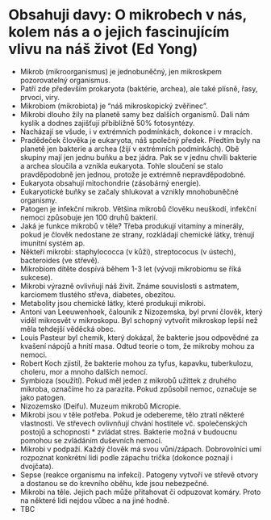 # Obsahuji davy: O mikrobech v nás, kolem nás a o jejich fascinujícím vlivu na náš život (Ed Yong)
* Mikrob (mikroorganismus) je jednobuněčný, jen mikroskpem pozorovatelný organismus.
* Patří zde především prokaryota (baktérie, archea), ale také plísně, řasy, prvoci, viry. 
* Mikrobiom (mikrobiota) je “náš mikroskopický zvěřinec”.
* Mikrobi dlouho žily na planetě samy bez dalších organismů. Dali nám kyslík a dodnes zajišťují přbibližně 50% fotosyntézy.
* Nacházají se všude, i v extrémních podmínkách, dokonce i v mracích.
* Pradědeček člověka je eukaryota, náš společný předek. Předtím byly na planetě jen bakterie a archea (žijí v extrémních podmínkách). Obě skupiny mají jen jednu buňku a bez jádra. Pak se v jednu chvíli bakterie a archea sloučila a vznikla eukaryota. Tohle sloučení se stalo pravděpodobně jen jednou, protože je extrémně nepravděpodobné. 
* Eukaryota obsahují mitochondrie (zásobárný energie).
* Eukaryotické buňky se začaly shlukovat a vznikly mnohobuněčné organismy.
* Patogen je infekční mikrob. Většina mikrobů člověku neuškodí, infekční nemoci způsobuje jen 100 druhů bakterií.
* Jaká je funkce mikrobů v těle? Třeba produkují vitamíny a minerály, pokud je člověk nedostane ze strany, rozkládají chemické látky, trénují imunitní systém ap.
* Někteří mikrobi: staphylococca (v kůži), streptococus (v ústech), bacteroides (ve střevě).
* Mikrobiom dítěte dospívá během 1-3 let (vývoji mikrobiomu se říká sukcese).
* Mikrobi výrazně ovlivňují náš živit. Známe souvislosti s astmatem, karciomem tlustého střeva, diabetes, obezitou.
* Metabolity jsou chemické látky, které produkují mikrobi.
* Antoni van Leeuwenhoek, čalouník z Nizozemska, byl první člověk, který viděl mikrosvět v mikroskopu. Byl schopný vytvořit mikroskop lepší než měla tehdejší věděcká obec.
* Louis Pasteur byl chemik, který dokázal, že bakterie jsou odpovědné za kvašení nápojů a hnití masa. Odtud teorie o tom, že mikroby mohou za nemoci.
* Robert Koch zjistil, že bakterie mohou za tyfus, kapavku, tuberkulozu, choleru, mor a mnoho dalších nemocí.
* Symbioza (soužití). Pokud měl jeden z mikrobů užittek z druhého mikroba, označíme ho za parazita. Pokud způsobil nemoc, označuje se jako patogen.
* Nizozemsko (Deifu). Muzeum mikrobů Micropie.
* Mikrobi jsou v těle potřeba. Pokud je odebereme, tělo ztratí některé vlastnosti. Ve střevech ovlivnňují chvání hostitele vč. společenských postojů a schopnosti * zvládat stres. Bakterie možná v budoucnu pomohou se zvládáním duševních nemocí.
* Mikrobi v podpaží. Každý člověk má svou vůni/zápach. Dobrovolníci umí rozpoznat konkrétní lidi podle zápachu trička (dokonce poznají i dvojčata). 
* Sepse (reakce organismu na infekci). Patogeny vytvoří ve střevě otvory a dostanou se do krevního oběhu, kde jsou nebezpečné.
* Mikrobi na těle. Jejich pach může přitahovat či odpuzovat komáry. Proto na některé lidi nejdou vůbec a na jiné hodně.
* TBC 
